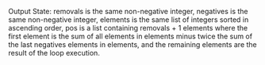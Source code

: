 Output State: removals is the same non-negative integer, negatives is the same non-negative integer, elements is the same list of integers sorted in ascending order, pos is a list containing removals + 1 elements where the first element is the sum of all elements in elements minus twice the sum of the last negatives elements in elements, and the remaining elements are the result of the loop execution.